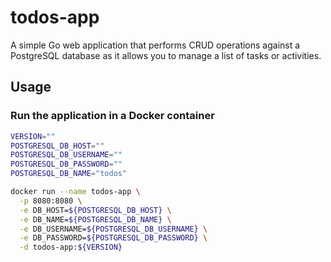# todos-app

A simple Go web application that performs CRUD operations against a PostgreSQL database as it allows you to manage a list of tasks or activities.

## Usage

### Run the application in a Docker container
```bash
VERSION=""
POSTGRESQL_DB_HOST=""
POSTGRESQL_DB_USERNAME=""
POSTGRESQL_DB_PASSWORD=""
POSTGRESQL_DB_NAME="todos"

docker run --name todos-app \
  -p 8080:8080 \
  -e DB_HOST=${POSTGRESQL_DB_HOST} \
  -e DB_NAME=${POSTGRESQL_DB_NAME} \
  -e DB_USERNAME=${POSTGRESQL_DB_USERNAME} \
  -e DB_PASSWORD=${POSTGRESQL_DB_PASSWORD} \
  -d todos-app:${VERSION}
```

<!-- ## Run the Docker container in a Kubernetes cluster
TBD -->

